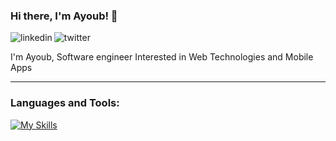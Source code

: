 ### Hi there, I'm Ayoub! 👋

<p>
    <a href="https://www.linkedin.com/in/ayoubmz/">
      <img align="left" alt="linkedin" src="https://img.shields.io/badge/LinkedIn-0077B5?style=for-the-badge&logo=linkedin&logoColor=white" />
   </a>
   <a href="https://twitter.com/ayoub_boumehraz">
      <img align="left" alt="twitter" src="https://img.shields.io/badge/Twitter-1DA1F2?style=for-the-badge&logo=twitter&logoColor=white" />
   </a>&nbsp;&nbsp;
<p/>
<p>I'm Ayoub, Software engineer Interested in Web Technologies and Mobile Apps <p>
<hr>

### Languages and Tools:

[![My Skills](https://skillicons.dev/icons?i=vscode,js,html,css,typescript,angular,nodejs,java,react,git,vim)](https://skillicons.dev)

